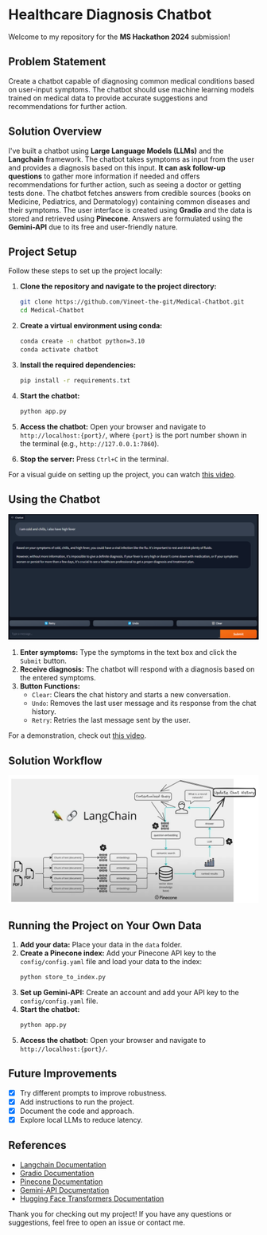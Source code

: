 # Healthcare Diagnosis Chatbot

Welcome to my repository for the **MS Hackathon 2024** submission!

## Problem Statement

Create a chatbot capable of diagnosing common medical conditions based on user-input symptoms. The chatbot should use machine learning models trained on medical data to provide accurate suggestions and recommendations for further action.

## Solution Overview

I've built a chatbot using **Large Language Models (LLMs)** and the **Langchain** framework. The chatbot takes symptoms as input from the user and provides a diagnosis based on this input. **It can ask follow-up questions** to gather more information if needed and offers recommendations for further action, such as seeing a doctor or getting tests done. The chatbot fetches answers from credible sources (books on Medicine, Pediatrics, and Dermatology) containing common diseases and their symptoms. The user interface is created using **Gradio** and the data is stored and retrieved using **Pinecone**. Answers are formulated using the **Gemini-API** due to its free and user-friendly nature.

## Project Setup

Follow these steps to set up the project locally:

1. **Clone the repository and navigate to the project directory:**
    ```bash
    git clone https://github.com/Vineet-the-git/Medical-Chatbot.git
    cd Medical-Chatbot
    ```
2. **Create a virtual environment using conda:**
    ```bash
    conda create -n chatbot python=3.10
    conda activate chatbot
    ```

3. **Install the required dependencies:**
    ```bash
    pip install -r requirements.txt
    ```

4. **Start the chatbot:**
    ```bash
    python app.py
    ```

5. **Access the chatbot:**
    Open your browser and navigate to `http://localhost:{port}/`, where `{port}` is the port number shown in the terminal (e.g., `http://127.0.0.1:7860`).

6. **Stop the server:**
    Press `Ctrl+C` in the terminal.

For a visual guide on setting up the project, you can watch [this video](https://www.youtube.com/watch?v=Q6J9Q1Q1Z1M).

## Using the Chatbot

![Chatbot Interface](./media/UI.png)

1. **Enter symptoms:**
    Type the symptoms in the text box and click the `Submit` button.
2. **Receive diagnosis:**
    The chatbot will respond with a diagnosis based on the entered symptoms.
3. **Button Functions:**
    - `Clear`: Clears the chat history and starts a new conversation.
    - `Undo`: Removes the last user message and its response from the chat history.
    - `Retry`: Retries the last message sent by the user.

For a demonstration, check out [this video](https://www.youtube.com/watch?v=Q6J9Q1Q1Z1M).

## Solution Workflow

![Solution Approach](./media/Approach.png)

## Running the Project on Your Own Data

1. **Add your data:**
    Place your data in the `data` folder.
2. **Create a Pinecone index:**
    Add your Pinecone API key to the `config/config.yaml` file and load your data to the index:
    ```bash
    python store_to_index.py
    ```
3. **Set up Gemini-API:**
    Create an account and add your API key to the `config/config.yaml` file.
4. **Start the chatbot:**
    ```bash
    python app.py
    ```
5. **Access the chatbot:**
    Open your browser and navigate to `http://localhost:{port}/`.

## Future Improvements

- [x] Try different prompts to improve robustness.
- [x] Add instructions to run the project.
- [x] Document the code and approach.
- [x] Explore local LLMs to reduce latency.

## References

- [Langchain Documentation](https://docs.langchain.com/)
- [Gradio Documentation](https://gradio.app/docs)
- [Pinecone Documentation](https://www.pinecone.io/docs/)
- [Gemini-API Documentation](https://geminiapi.com/docs/)
- [Hugging Face Transformers Documentation](https://huggingface.co/transformers/)

Thank you for checking out my project! If you have any questions or suggestions, feel free to open an issue or contact me.